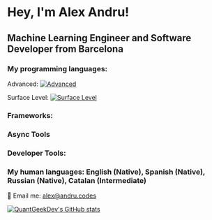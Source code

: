 # Hey, I'm Alex Andru!
## Machine Learning Engineer and Software Developer from Barcelona

### My programming languages: 

Advanced: [![Advanced](https://skillicons.dev/icons?i=python,ts,html,css,js)](https://skillicons.dev)

Surface Level: [![Surface Level](https://skillicons.dev/icons?i=c,zig,php,mysql,dart,cs)](https://skillicons.dev)

### Frameworks:

### Async Tools

### Developer Tools: 

### My human languages: English (Native), Spanish (Native), Russian (Native), Catalan (Intermediate)


📨 Email me: alex@andru.codes 

[![QuantGeekDev's GitHub stats](https://github-readme-stats.vercel.app/api?username=quantgeekdev)](https://github.com/anuraghazra/github-readme-stats)
